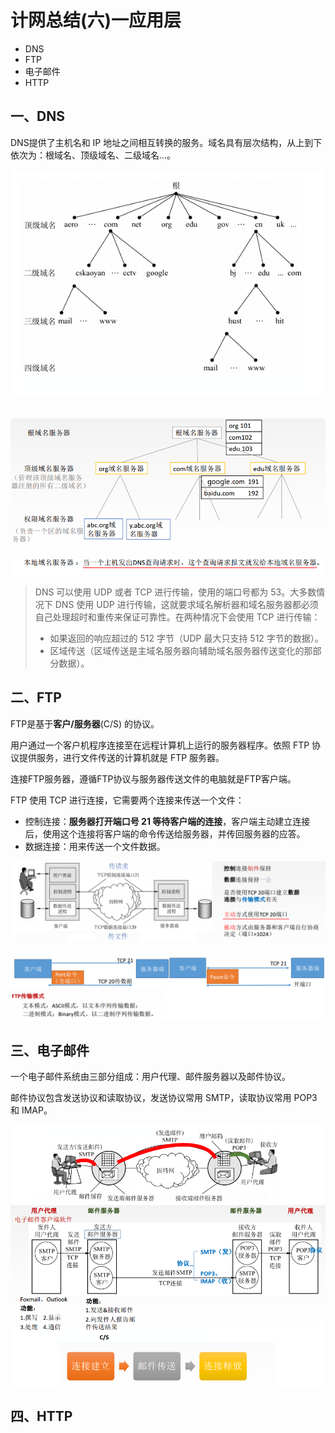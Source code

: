 # 计网总结(六)一应用层

* DNS
* FTP
* 电子邮件
* HTTP

## 一、DNS

DNS提供了主机名和 IP 地址之间相互转换的服务。域名具有层次结构，从上到下依次为：根域名、顶级域名、二级域名...。

<div align="center"><img src="images/5_23.png" width="650"></div><br>

![5_24.png](images/5_24.png)

> DNS 可以使用 UDP 或者 TCP 进行传输，使用的端口号都为 53。大多数情况下 DNS 使用 UDP 进行传输，这就要求域名解析器和域名服务器都必须自己处理超时和重传来保证可靠性。在两种情况下会使用 TCP 进行传输：
> - 如果返回的响应超过的 512 字节（UDP 最大只支持 512 字节的数据）。
> - 区域传送（区域传送是主域名服务器向辅助域名服务器传送变化的那部分数据）。

## 二、FTP

FTP是基于**客户/服务器**(C/S) 的协议。

用户通过一个客户机程序连接至在远程计算机上运行的服务器程序。依照 FTP 协议提供服务，进行文件传送的计算机就是 FTP 服务器。

连接FTP服务器，遵循FTP协议与服务器传送文件的电脑就是FTP客户端。

FTP 使用 TCP 进行连接，它需要两个连接来传送一个文件：

- 控制连接：**服务器打开端口号 21 等待客户端的连接**，客户端主动建立连接后，使用这个连接将客户端的命令传送给服务器，并传回服务器的应答。
- 数据连接：用来传送一个文件数据。

![6_1.png](images/6_1.png)

## 三、电子邮件

一个电子邮件系统由三部分组成：用户代理、邮件服务器以及邮件协议。

邮件协议包含发送协议和读取协议，发送协议常用 SMTP，读取协议常用 POP3 和 IMAP。

![6_2.png](images/6_2.png)

## 四、HTTP

